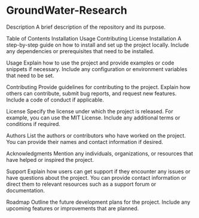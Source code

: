 # GroundWater-Research

Description
A brief description of the repository and its purpose.

Table of Contents
Installation
Usage
Contributing
License
Installation
A step-by-step guide on how to install and set up the project locally. Include any dependencies or prerequisites that need to be installed.

Usage
Explain how to use the project and provide examples or code snippets if necessary. Include any configuration or environment variables that need to be set.

Contributing
Provide guidelines for contributing to the project. Explain how others can contribute, submit bug reports, and request new features. Include a code of conduct if applicable.

License
Specify the license under which the project is released. For example, you can use the MIT License. Include any additional terms or conditions if required.

Authors
List the authors or contributors who have worked on the project. You can provide their names and contact information if desired.

Acknowledgments
Mention any individuals, organizations, or resources that have helped or inspired the project.

Support
Explain how users can get support if they encounter any issues or have questions about the project. You can provide contact information or direct them to relevant resources such as a support forum or documentation.

Roadmap
Outline the future development plans for the project. Include any upcoming features or improvements that are planned.
